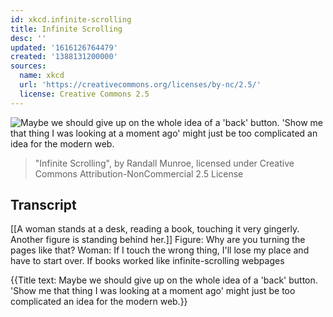 ```yaml
---
id: xkcd.infinite-scrolling
title: Infinite Scrolling
desc: ''
updated: '1616126764479'
created: '1388131200000'
sources:
  name: xkcd
  url: 'https://creativecommons.org/licenses/by-nc/2.5/'
  license: Creative Commons 2.5
---
```

![Maybe we should give up on the whole idea of a 'back' button. 'Show me that thing I was looking at a moment ago' might just be too complicated an idea for the modern web.](https://imgs.xkcd.com/comics/infinite_scrolling.png)
> "Infinite Scrolling", by Randall Munroe, licensed under Creative Commons Attribution-NonCommercial 2.5 License

## Transcript
[[A woman stands at a desk, reading a book, touching it very gingerly. Another figure is standing behind her.]]
Figure: Why are you turning the pages like that? 
Woman: If I touch the wrong thing, I'll lose my place and have to start over.
If books worked like infinite-scrolling webpages

{{Title text: Maybe we should give up on the whole idea of a 'back' button. 'Show me that thing I was looking at a moment ago' might just be too complicated an idea for the modern web.}}
